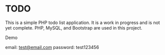 # TODO

This is a simple PHP todo list application. It is a work in progress and is not yet complete.
PHP, MySQL, and Bootstrap are used in this project.


Demo 

email: test@email.com
password: test123456